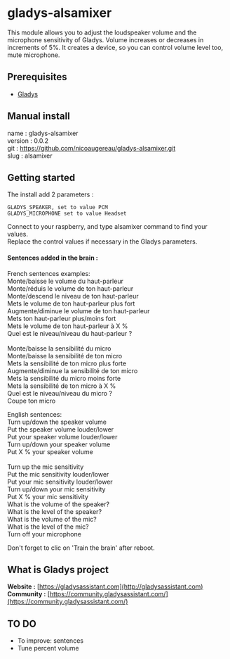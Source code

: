 # gladys-alsamixer

This module allows you to adjust the loudspeaker volume and the microphone sensitivity of Gladys.
Volume increases or decreases in increments of 5%.
It creates a device, so you can control volume level too, mute microphone.


Prerequisites
-------------

- [Gladys](http://gladysassistant.com) 

Manual install
-------------

name : gladys-alsamixer<br>
version : 0.0.2<br>
git : https://github.com/nicoaugereau/gladys-alsamixer.git<br>
slug : alsamixer<br>

Getting started
-------------
The install add 2 parameters :<br>
```
GLADYS_SPEAKER, set to value PCM
GLADYS_MICROPHONE set to value Headset
```
Connect to your raspberry, and type alsamixer command to find your values.<br>
Replace the control values if necessary in the Gladys parameters.<br>

#### Sentences added in the brain :
French sentences examples:<br>
Monte/baisse le volume du haut-parleur<br>
Monte/réduis le volume de ton haut-parleur<br>
Monte/descend le niveau de ton haut-parleur<br>
Mets le volume de ton haut-parleur plus fort<br>
Augmente/diminue le volume de ton haut-parleur<br>
Mets ton haut-parleur plus/moins fort<br>
Mets le volume de ton haut-parleur à X %<br>
Quel est le niveau/niveau du haut-parleur ?<br>
<br>
Monte/baisse la sensibilité du micro<br>
Monte/baisse la sensibilité de ton micro<br>
Mets la sensibilité de ton micro plus forte<br>
Augmente/diminue la sensibilité de ton micro<br>
Mets la sensibilité du micro moins forte<br>
Mets la sensibilité de ton micro à X %<br>
Quel est le niveau/niveau du micro ?<br>
Coupe ton micro<br>


English sentences:<br>
Turn up/down the speaker volume<br>
Put the speaker volume louder/lower<br>
Put your speaker volume louder/lower<br>
Turn up/down your speaker volume<br>
Put X % your speaker volume<br>
<br>
Turn up the mic sensitivity<br>
Put the mic sensitivity louder/lower<br>
Put your mic sensitivity louder/lower<br>
Turn up/down your mic sensitivity<br>
Put X % your mic sensitivity<br>
What is the volume of the speaker?<br>
What is the level of the speaker?<br>
What is the volume of the mic?<br>
What is the level of the mic?<br>
Turn off your microphone<br>

Don't forget to clic on 'Train the brain' after reboot.

####

What is Gladys project
-------------

**Website :** [https://gladysassistant.com](http://gladysassistant.com) <br>
**Community :** [https://community.gladysassistant.com/](https://community.gladysassistant.com/)


TO DO
-------------
- To improve: sentences
- Tune percent volume<br>
